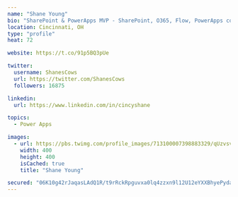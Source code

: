 ```yaml
---
name: "Shane Young"
bio: "SharePoint & PowerApps MVP - SharePoint, O365, Flow, PowerApps consulting? @PowerApps911 | Pure Snark? You found it."
location: Cincinnati, OH
type: "profile"
heat: 72

website: https://t.co/91p5BQ3pUe

twitter:
  username: ShanesCows
  url: https://twitter.com/ShanesCows
  followers: 16875

linkedin:
  url: https://www.linkedin.com/in/cincyshane

topics:
  - Power Apps

images:
  - url: https://pbs.twimg.com/profile_images/713100007398883329/qUzvsvQ3_400x400.jpg
    width: 400
    height: 400
    isCached: true
    title: "Shane Young"

secured: "06K10g42rJaqasLAdQ1R/t9rRckRpguvxa0lq4zzxn9l12U12eYXXBhyePydaEI/vcehg82CbQ5LIS07ylmy6io2Jo4N0Sdi/Dp5PX8+PfBB+NSCAUttHoXfQQYwLuc6Tj2i6jyNhDHqruWXreOYOhFnj1gYQG9JHk7zsDFcihWFY9w9Qxk2UN2/JNct8CLkJs9GKFZIL0P72JL98EM06AVx1XSi29hpXAKtNMXRryHXah91hTTCOlP1bKFzwM51P5HJLphTZa7idRr9t2pg9OhJ1SLI3tW6Quudzpm/AK+xClWkGMblEXV/h/m0YhU3+w8ukgLcUVssQD9uYnhagz1K0/PrmzynlmivR/3B0LNDDW6doNE42+QmzuWhPDzcYvnDoPo0jQptBrNjlSmWzuMTNDpu8Ed+rVdFh5oD/ac=;Gp/UhJHTmXMG3w1eYJJ01w=="
---
```


